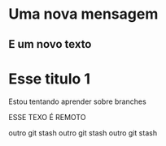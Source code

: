# Uma nova mensagem
## E um novo texto
# Esse titulo 1

Estou tentando aprender sobre branches

ESSE TEXO É REMOTO

outro git stash
outro git stash
outro git stash